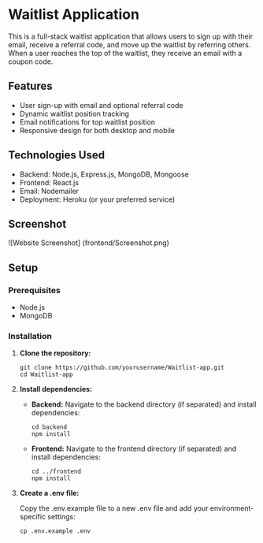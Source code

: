 # Waitlist Application
This is a full-stack waitlist application that allows users to sign up with their email, receive a referral code, and move up the waitlist by referring others. When a user reaches the top of the waitlist, they receive an email with a coupon code.

## Features

- User sign-up with email and optional referral code
- Dynamic waitlist position tracking
- Email notifications for top waitlist position
- Responsive design for both desktop and mobile

## Technologies Used

- Backend: Node.js, Express.js, MongoDB, Mongoose
- Frontend: React.js
- Email: Nodemailer
- Deployment: Heroku (or your preferred service)

## Screenshot
![Website Screenshot] (frontend/Screenshot.png)

## Setup

### Prerequisites

- Node.js
- MongoDB

### Installation

1. **Clone the repository:**

   ```
   git clone https://github.com/yourusername/Waitlist-app.git
   cd Waitlist-app
   ```
2. **Install dependencies:**

   - **Backend:**
     Navigate to the backend directory (if separated) and install dependencies:
     
     ```
     cd backend
     npm install
     ```
   - **Frontend:**
     Navigate to the frontend directory (if separated) and install dependencies:

     ```
     cd ../frontend
     npm install
     ```
3. **Create a .env file:**

   Copy the .env.example file to a new .env file and add your environment-specific settings:

   ```
   cp .env.example .env
   ```

   

     
   
   


